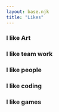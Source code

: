 ```yaml
---
layout: base.njk
title: "Likes"
---
```


### I like Art
### I like team work

### I like people
### I like coding

### I like games
